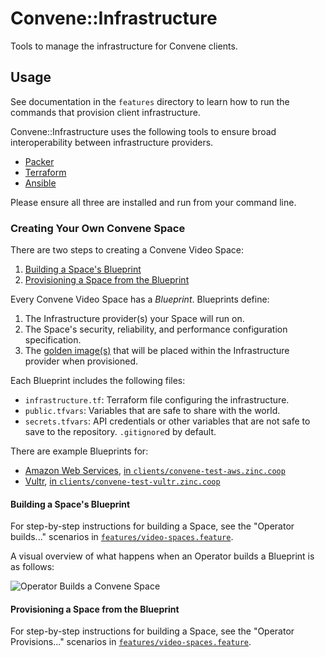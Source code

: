 # Convene::Infrastructure

Tools to manage the infrastructure for Convene clients.

## Usage

See documentation in the `features` directory to learn how to run the commands
that provision client infrastructure.

Convene::Infrastructure uses the following tools to ensure broad
interoperability between infrastructure providers.

- [Packer](https://www.packer.io/intro/getting-started/)
- [Terraform](https://learn.hashicorp.com/terraform/getting-started/install.html)
- [Ansible](https://www.ansible.com/resources/get-started)

Please ensure all three are installed and run from your command line.

### Creating Your Own Convene Space

There are two steps to creating a Convene Video Space:

1. [Building a Space's Blueprint](#building-a-spaces-blueprint)
1. [Provisioning a Space from the Blueprint](#provisioning-a-space-from-the-blueprint)

Every Convene Video Space has a _Blueprint_. Blueprints define:

1. The Infrastructure provider(s) your Space will run on.
2. The Space's security, reliability, and performance configuration
   specification.
3. The [golden image(s)] that will be placed within the Infrastructure provider
   when provisioned.

Each Blueprint includes the following files:

- `infrastructure.tf`: Terraform file configuring the infrastructure.
- `public.tfvars`: Variables that are safe to share with the world.
- `secrets.tfvars`: API credentials or other variables that are not safe to save
  to the repository. `.gitignore`d by default.

There are example Blueprints for:

- [Amazon Web Services], [in `clients/convene-test-aws.zinc.coop`]
- [Vultr], [in `clients/convene-test-vultr.zinc.coop`]

[in `clients/convene-test-aws.zinc.coop`]: ./clients/convene-test-aws.zinc.coop
[in `clients/convene-test-vultr.zinc.coop`]:
  ./clients/convene-test-vultr.zinc.coop
[amazon web services]: https://aws.amazon.com/
[vultr]: https://www.vultr.com/
[golden image(s)]: https://www.quora.com/What-is-golden-image

#### Building a Space's Blueprint

For step-by-step instructions for building a Space, see the "Operator
builds..." scenarios in [`features/video-spaces.feature`].

A visual overview of what happens when an Operator builds a Blueprint is as
follows:

![Operator Builds a Convene Space](./docs/operator-builds-a-convene-space.png)

[`features/video-spaces.feature`]: ./features/video-spaces.feature

#### Provisioning a Space from the Blueprint

For step-by-step instructions for building a Space, see the "Operator
Provisions..." scenarios in [`features/video-spaces.feature`].
